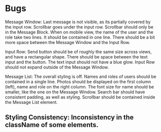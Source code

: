 # Bugs

Message Window:
Last message is not visible, as its partially covered by the input row.
Scrollbar goes under the input row. Scrollbar should only be in the Message Block.
When on mobile view, the name of the user and the role take two lines. It should be contained in one line.
There should be a bit more space between the Message Window and the Input Row.

Input Row:
Send button should be of roughly the same size across views, and have a rectangular shape.
There should be space between the text input and the button.
The text input should not have a blue glow.
Input Row should not expand outside of the Message Window.

Message List:
The overall styling is off.
Names and roles of users should be contained in a single line.
Photos should be displayed on the first column (left), name and role on the right column.
The font size for name should be smaller, like the one on the Message Window.
Search bar should have consistent padding, as well as styling.
Scrollbar should be contained inside the Message List element.

## Styling Consistency: Inconsistency in the className of some elements.
